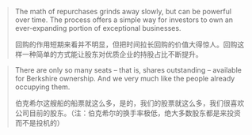 > The math of repurchases grinds away slowly, but can be powerful over time. The process offers a simple way for investors to own an ever-expanding portion of exceptional businesses.
>
> 回购的作用短期来看并不明显，但把时间拉长回购的价值大得惊人。回购这样一种简单的方式能让股东对优质企业的持股占比不断提升。

> There are only so many seats – that is, shares outstanding – available for Berkshire ownership. And we very
much like the people already occupying them.
>
> 伯克希尔这艘船的船票就这么多，是的，我们的股票就这么多，我们很喜欢公司目前的股东。（注：伯克希尔的换手率极低，绝大多数股东都是来投资而不是投机的）
